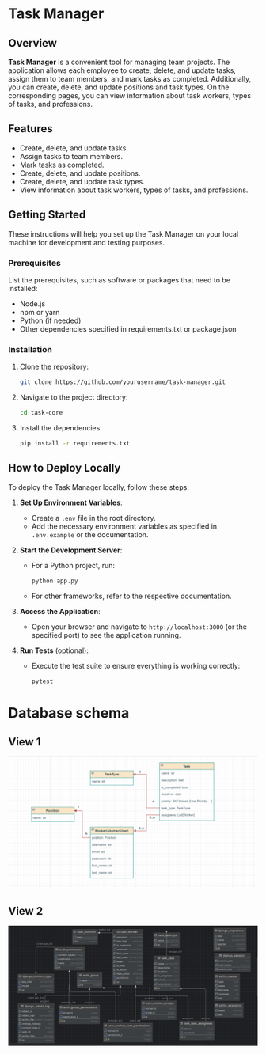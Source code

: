 # Task Manager

## Overview
**Task Manager** is a convenient tool for managing team projects. The application allows each employee to create, delete, and update tasks, assign them to team members, and mark tasks as completed. Additionally, you can create, delete, and update positions and task types. On the corresponding pages, you can view information about task workers, types of tasks, and professions.

## Features
- Create, delete, and update tasks.
- Assign tasks to team members.
- Mark tasks as completed.
- Create, delete, and update positions.
- Create, delete, and update task types.
- View information about task workers, types of tasks, and professions.

## Getting Started
These instructions will help you set up the Task Manager on your local machine for development and testing purposes.

### Prerequisites
List the prerequisites, such as software or packages that need to be installed:
- Node.js
- npm or yarn
- Python (if needed)
- Other dependencies specified in requirements.txt or package.json

### Installation
1. Clone the repository:
    ```bash
    git clone https://github.com/yourusername/task-manager.git
    ```
2. Navigate to the project directory:
    ```bash
    cd task-core
    ```
3. Install the dependencies:
    ```bash
    pip install -r requirements.txt
    ```

## How to Deploy Locally
To deploy the Task Manager locally, follow these steps:

1. **Set Up Environment Variables**:
    - Create a `.env` file in the root directory.
    - Add the necessary environment variables as specified in `.env.example` or the documentation.

2. **Start the Development Server**:
    - For a Python project, run:
        ```bash
        python app.py
        ```
    - For other frameworks, refer to the respective documentation.

3. **Access the Application**:
    - Open your browser and navigate to `http://localhost:3000` (or the specified port) to see the application running.

4. **Run Tests** (optional):
    - Execute the test suite to ensure everything is working correctly:
        ```bash
        pytest
        ```

# Database schema

## View 1
![Database scheme 1](static/assets/img/DB-schema-1.png)

## View 2
![Database scheme 1](static/assets/img/DB-schema-2.png)

